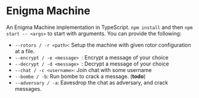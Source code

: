 # Enigma Machine

An Enigma Machine implementation in TypeScript. `npm install` and then `npm start -- <args>` to start with arguments. You can provide the following:

-  `--rotors / -r <path>`: Setup the machine with given rotor configuration at a file.
-  `--encrypt / -e <message> `: Encrypt a message of your choice
-  `--decrypt / -d <message> `: Decrypt a message of your choice
-  `--chat / -c <username>`: Join chat with some username
-  `--bombe / -b`: Run bombe to crack a message. (**todo**)
-  `--adversary / -a`: Eavesdrop the chat as adversary, and crack messages.
